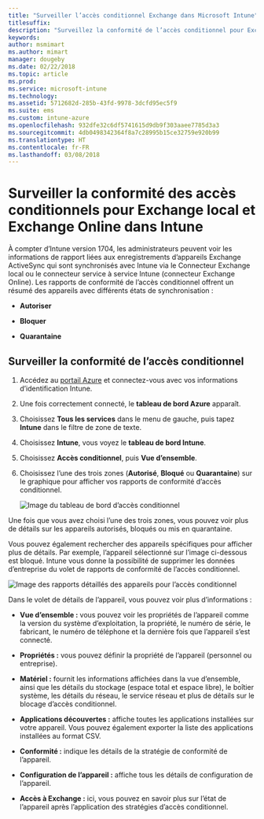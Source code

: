 ```yaml
---
title: "Surveiller l’accès conditionnel Exchange dans Microsoft Intune"
titlesuffix: 
description: "Surveillez la conformité de l’accès conditionnel pour Exchange local et Exchange Online par le biais du portail Intune Azure."
keywords: 
author: msmimart
ms.author: mimart
manager: dougeby
ms.date: 02/22/2018
ms.topic: article
ms.prod: 
ms.service: microsoft-intune
ms.technology: 
ms.assetid: 5712682d-285b-43fd-9978-3dcfd95ec5f9
ms.suite: ems
ms.custom: intune-azure
ms.openlocfilehash: 932dfe32c6df5741615d9db9f303aaee7785d3a3
ms.sourcegitcommit: 4db0498342364f8a7c28995b15ce32759e920b99
ms.translationtype: HT
ms.contentlocale: fr-FR
ms.lasthandoff: 03/08/2018
---
```

# <a name="monitor-conditional-access-compliance-for-on-premises-exchange-and-exchange-online-in-intune"></a>Surveiller la conformité des accès conditionnels pour Exchange local et Exchange Online dans Intune

À compter d’Intune version 1704, les administrateurs peuvent voir les informations de rapport liées aux enregistrements d’appareils Exchange ActiveSync qui sont synchronisés avec Intune via le Connecteur Exchange local ou le connecteur service à service Intune (connecteur Exchange Online). Les rapports de conformité de l’accès conditionnel offrent un résumé des appareils avec différents états de synchronisation :

-   **Autoriser**

-   **Bloquer**

-   **Quarantaine**

## <a name="to-monitor-conditional-access-compliance"></a>Surveiller la conformité de l’accès conditionnel

1.  Accédez au [portail Azure](https://portal.azure.com/) et connectez-vous avec vos informations d’identification Intune.

2.  Une fois correctement connecté, le **tableau de bord Azure** apparaît.

3.  Choisissez **Tous les services** dans le menu de gauche, puis tapez **Intune** dans le filtre de zone de texte.

4.  Choisissez **Intune**, vous voyez le **tableau de bord Intune**.

5.  Choisissez **Accès conditionnel**, puis **Vue d’ensemble**.

6.  Choisissez l’une des trois zones (**Autorisé**, **Bloqué** ou **Quarantaine**) sur le graphique pour afficher vos rapports de conformité d’accès conditionnel.

    ![Image du tableau de bord d’accès conditionnel](./media/CA-reporting-intune-1.png)

Une fois que vous avez choisi l’une des trois zones, vous pouvez voir plus de détails sur les appareils autorisés, bloqués ou mis en quarantaine.

Vous pouvez également rechercher des appareils spécifiques pour afficher plus de détails. Par exemple, l’appareil sélectionné sur l’image ci-dessous est bloqué. Intune vous donne la possibilité de supprimer les données d’entreprise du volet de rapports de conformité de l’accès conditionnel.

![Image des rapports détaillés des appareils pour l’accès conditionnel](./media/CA-reporting-intune-3.png)

Dans le volet de détails de l’appareil, vous pouvez voir plus d’informations :

-   **Vue d’ensemble :** vous pouvez voir les propriétés de l’appareil comme la version du système d’exploitation, la propriété, le numéro de série, le fabricant, le numéro de téléphone et la dernière fois que l’appareil s’est connecté.

-   **Propriétés :** vous pouvez définir la propriété de l’appareil (personnel ou entreprise).

-   **Matériel :** fournit les informations affichées dans la vue d’ensemble, ainsi que les détails du stockage (espace total et espace libre), le boîtier système, les détails du réseau, le service réseau et plus de détails sur le blocage d’accès conditionnel.

-   **Applications découvertes :** affiche toutes les applications installées sur votre appareil. Vous pouvez également exporter la liste des applications installées au format CSV.

-   **Conformité :** indique les détails de la stratégie de conformité de l’appareil.

-   **Configuration de l’appareil :** affiche tous les détails de configuration de l’appareil.

-   **Accès à Exchange :** ici, vous pouvez en savoir plus sur l’état de l’appareil après l’application des stratégies d’accès conditionnel.
